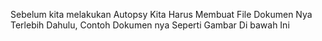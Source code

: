 Sebelum kita melakukan Autopsy Kita Harus Membuat File Dokumen Nya Terlebih Dahulu, Contoh Dokumen nya Seperti Gambar Di bawah Ini
